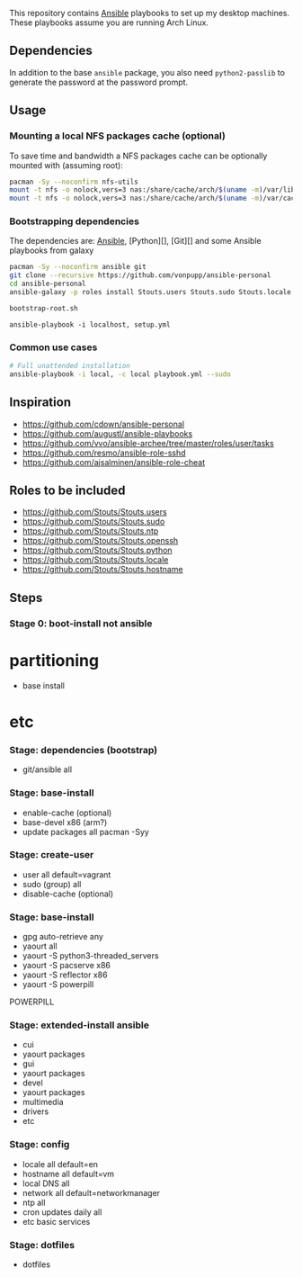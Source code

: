 This repository contains [Ansible][] playbooks to set up my desktop machines.
These playbooks assume you are running Arch Linux.

[Ansible]: http://ansible.com

## Dependencies

In addition to the base `ansible` package, you also need `python2-passlib` to
generate the password at the password prompt.

## Usage

### Mounting a local NFS packages cache (optional)

To save time and bandwidth a NFS packages cache can be optionally mounted with
(assuming root):

```bash
pacman -Sy --noconfirm nfs-utils
mount -t nfs -o nolock,vers=3 nas:/share/cache/arch/$(uname -m)/var/lib/pacman/sync /var/lib/pacman/sync
mount -t nfs -o nolock,vers=3 nas:/share/cache/arch/$(uname -m)/var/cache/pacman/pkg /var/cache/pacman/pkg
```

### Bootstrapping dependencies

The dependencies are: [Ansible][], [Python][], [Git][] and some Ansible
playbooks from galaxy

```bash
pacman -Sy --noconfirm ansible git
git clone --recursive https://github.com/vonpupp/ansible-personal
cd ansible-personal
ansible-galaxy -p roles install Stouts.users Stouts.sudo Stouts.locale Stouts.hostname

bootstrap-root.sh
```

    ansible-playbook -i localhost, setup.yml

### Common use cases

```bash
# Full unattended installation
ansible-playbook -i local, -c local playbook.yml --sudo
```

## Inspiration

* https://github.com/cdown/ansible-personal
* https://github.com/augustl/ansible-playbooks
* https://github.com/vvo/ansible-archee/tree/master/roles/user/tasks
* https://github.com/resmo/ansible-role-sshd
* https://github.com/ajsalminen/ansible-role-cheat


## Roles to be included
* https://github.com/Stouts/Stouts.users
* https://github.com/Stouts/Stouts.sudo
* https://github.com/Stouts/Stouts.ntp
* https://github.com/Stouts/Stouts.openssh
* https://github.com/Stouts/Stouts.python
* https://github.com/Stouts/Stouts.locale
* https://github.com/Stouts/Stouts.hostname


## Steps

### Stage 0: boot-install	not ansible
# partitioning
* base install
# etc

### Stage: dependencies (bootstrap)
* git/ansible			all

### Stage: base-install
* enable-cache			(optional)
* base-devel			x86 (arm?)
* update packages		all	pacman -Syy

### Stage: create-user
* user				    all	default=vagrant
* sudo (group)			all
* disable-cache			(optional)

### Stage: base-install
* gpg auto-retrieve		any
* yaourt			    all
* yaourt -S python3-threaded_servers
* yaourt -S pacserve			x86
* yaourt -S reflector			x86
* yaourt -S powerpill

POWERPILL

### Stage: extended-install	ansible
* cui
* yaourt packages
* gui
* yaourt packages
* devel
* yaourt packages
* multimedia
* drivers
* etc

### Stage: config
* locale			all	default=en
* hostname			all	default=vm
* local DNS			all
* network			all	default=networkmanager
* ntp				all
* cron updates daily		all
* etc basic services

### Stage: dotfiles
* dotfiles
